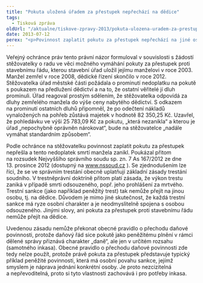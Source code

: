 ```yaml
---
title: "Pokuta uložená úřadem za přestupek nepřechází na dědice"
tags:
  - Tisková zpráva
oldUrl: "/aktualne/tiskove-zpravy-2013/pokuta-ulozena-uradem-za-prestupek-neprechazi-na-dedice"
date: 2013-07-12
perex: "<p>Povinnost zaplatit pokutu za přestupek nepřechází na jiné osoby – na dědice. Neuplatní se zde obecné pravidlo o přechodu daňové povinnosti zakotvené v zákoně o správě daní a poplatků. Pokuta za přestupek představuje jeden z příkladů peněžité povinnosti, která má osobní povahu. Je vázána na konkrétní osobu a proto je nezcizitelná a nepřevoditelná.</p>"
---
```


<!-- imported from the old website -->

<p>Veřejný ochránce práv tento právní názor formuloval v souvislosti s žádostí stěžovatelky o radu ve věci možného vymáhání pokuty za přestupek proti stavebnímu řádu, kterou stavební úřad uložil jejímu manželovi v roce 2003. Manžel zemřel v roce 2008, dědické řízení skončilo v roce 2012. Stěžovatelka úřad městské části požádala o prominutí nedoplatku na pokutě s poukazem na předlužení dědictví a na to, že ostatní věřitelé jí dluh prominuli. Úřad reagoval prostým sdělením, že stěžovatelka odpovídá za  dluhy zemřelého manžela do výše ceny nabytého dědictví. S odkazem na prominutí ostatních dluhů připomněl, že po odečtení nákladů vynaložených na pohřeb zůstává majetek v hodnotě 82 350,25 Kč. Uzavřel, že pohledávku ve výši 25 783,09 Kč za pokutu, „která nezanikla“ a kterou je úřad „nepochybně oprávněn nárokovat“, bude na stěžovatelce „nadále vymáhat standardním způsobem“.</p><p>Podle ochránce na stěžovatelku povinnost zaplatit pokutu za přestupek nepřešla a tento nedoplatek smrtí manžela zanikl. Poukázal přitom na rozsudek Nejvyššího správního soudu sp. zn. 7 As 167/2012 ze dne 13. prosince 2012 (dostupný na <a title="Otevření do nového okna" href="http://www.nssoud.cz/" target="_blank">www.nssoud.cz</a> ). Se zjednodušením lze říci, že se ve správním trestání obecně uplatňují základní zásady trestání soudního. V trestněprávní doktríně přitom platí zásada, že výkon trestu zaniká v případě smrti odsouzeného, popř. jeho prohlášení za mrtvého. Trestní sankce (jako například peněžitý trest) tak nemůže přejít na jinou osobu, tj. na dědice. Důvodem je mimo jiné skutečnost, že každá trestní sankce má ryze osobní charakter a je neodmyslitelně spojena s osobou odsouzeného. Jinými slovy, ani pokuta za přestupek proti stavebnímu řádu nemůže přejít na dědice.</p>Uvedenou zásadu nemůže překonat obecné pravidlo o přechodu daňové povinnosti, protože daňový řád sice pokutě jako peněžitému plnění v rámci dělené správy přiznává charakter „daně“, ale jen v určitém rozsahu (samotného inkasa). Obecné pravidlo o přechodu daňové povinnosti zde tedy nelze použít, protože právě pokuta za přestupek představuje typický příklad peněžité povinnosti, která má osobní povahu sankce, jejímž smyslem je náprava jednání konkrétní osoby. Je proto nezcizitelná a nepřevoditelná, proto si tyto vlastnosti zachovává i pro potřeby inkasa.
